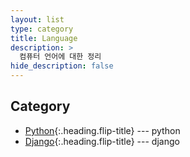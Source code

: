 ```yaml
---
layout: list
type: category
title: Language
description: >
  컴퓨터 언어에 대한 정리
hide_description: false
---
```

<!-- blank -->

## Category
* [Python]{:.heading.flip-title} --- python  
* [Django]{:.heading.flip-title} --- django  


[python]: /python/
[django]: /django/
